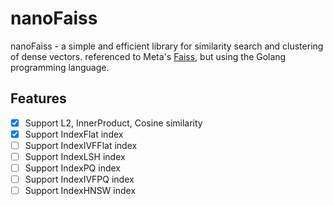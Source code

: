 # nanoFaiss
nanoFaiss - a simple and efficient library for similarity search and clustering of dense vectors. referenced to Meta's [Faiss](https://github.com/facebookresearch/faiss), but using the Golang programming language.

## Features
- [x] Support L2, InnerProduct, Cosine similarity
- [x] Support IndexFlat index
- [ ] Support IndexIVFFlat index
- [ ] Support IndexLSH index
- [ ] Support IndexPQ index
- [ ] Support IndexIVFPQ index
- [ ] Support IndexHNSW index
